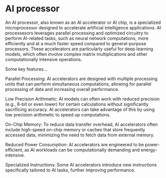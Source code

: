 # AI processor

An AI processor, also known as an AI accelerator or AI chip, is a specialized microprocessor designed to accelerate artificial intelligence applications. AI processesors leverages parallel processing and optimized circuitry to perform AI-related tasks, such as neural network computations, more efficiently and at a much faster speed compared to general-purpose processors. These accelerators are particularly useful for deep learning models, which often involve complex matrix multiplications and other computationally intensive operations.

Some key features…

Parallel Processing: AI accelerators are designed with multiple processing units that can perform simultaneous computations, allowing for parallel processing of data and increasing overall performance.

Low Precision Arithmetic: AI models can often work with reduced precision (e.g., 8-bit or even lower) for certain calculations without significantly sacrificing accuracy. AI accelerators can take advantage of this by using low precision arithmetic to speed up computations.

On-Chip Memory: To reduce data transfer overhead, AI accelerators often include high-speed on-chip memory or caches that store frequently accessed data, minimizing the need to fetch data from external memory.

Reduced Power Consumption: AI accelerators are engineered to be power-efficient, as AI workloads can be computationally demanding and energy-intensive.

Specialized Instructions: Some AI accelerators introduce new instructions specifically tailored to AI tasks, further improving performance.
